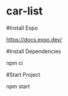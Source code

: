 # car-list

#Install Expo

https://docs.expo.dev/

#Install Dependencies

npm ci

#Start Project

npm start